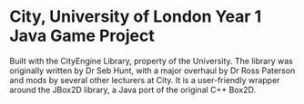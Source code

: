 # City, University of London Year 1 Java Game Project

Built with the CityEngine Library, property of the University. The library was originally written by Dr Seb Hunt, with a major overhaul by Dr Ross Paterson and mods by several other lecturers at City. It is a user-friendly wrapper around the JBox2D library, a Java port of the original C++ Box2D.
